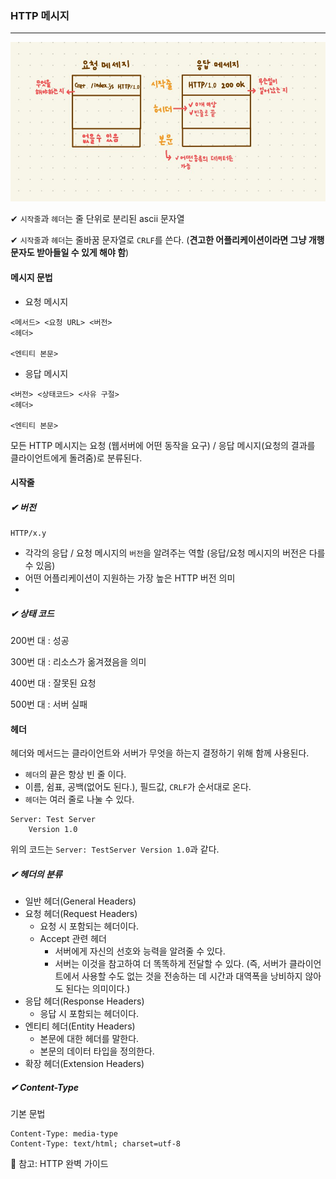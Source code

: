 ### HTTP 메시지

---

![](./images/http-message.jpg)

✔ `시작줄`과 `헤더`는 줄 단위로 분리된 ascii 문자열

✔ `시작줄`과 `헤더`는 줄바꿈 문자열로 `CRLF`를 쓴다.
 (**견고한 어플리케이션이라면 그냥 개행 문자도 받아들일 수 있게 해야 함**)
 
#### 메시지 문법

- 요청 메시지
```
<메서드> <요청 URL> <버전>
<헤더>

<엔티티 본문>
```

- 응답 메시지
```
<버전> <상태코드> <사유 구절>
<헤더>

<엔티티 본문>
```

모든 HTTP 메시지는 요청 (웹서버에 어떤 동작을 요구) / 응답 메시지(요청의 결과를 클라이언트에게 돌려줌)로 분류된다.

#### 시작줄


##### ✔ 버전

```
HTTP/x.y
```
- 각각의 응답 / 요청 메시지의 `버전`을 알려주는 역할
 (응답/요청 메시지의 버전은 다를 수 있음)
- 어떤 어플리케이션이 지원하는 가장 높은 HTTP 버전 의미
- 
    
##### ✔ 상태 코드

200번 대 : 성공

300번 대 : 리소스가 옮겨졌음을 의미
 
400번 대 : 잘못된 요청

500번 대 : 서버 실패

#### 헤더
헤더와 메서드는 클라이언트와 서버가 무엇을 하는지 결정하기 위해 함께 사용된다.

- `헤더`의 끝은 항상 빈 줄 이다.
- 이름, 쉼표, 공백(없어도 된다.), 필드값, `CRLF`가 순서대로 온다.
- `헤더`는 여러 줄로 나눌 수 있다.
```
Server: Test Server
    Version 1.0
```
위의 코드는 `Server: TestServer Version 1.0`과 같다.

##### ✔ 헤더의 분류
- 일반 헤더(General Headers)
- 요청 헤더(Request Headers)
    - 요청 시 포함되는 헤더이다.
    - Accept 관련 헤더
        - 서버에게 자신의 선호와 능력을 알려줄 수 있다.
        - 서버는 이것을 참고하여 더 똑똑하게 전달할 수 있다. (즉, 서버가 클라이언트에서 사용할 수도 없는 것을 전송하는 데 시간과 대역폭을 낭비하지 않아도 된다는 의미이다.)
- 응답 헤더(Response Headers)
    - 응답 시 포함되는 헤더이다.
- 엔티티 헤더(Entity Headers)
    - 본문에 대한 헤더를 말한다.
    - 본문의 데이터 타입을 정의한다.
- 확장 헤더(Extension Headers)

##### ✔ Content-Type

기본 문법
```
Content-Type: media-type
Content-Type: text/html; charset=utf-8
```

📢 참고: HTTP 완벽 가이드